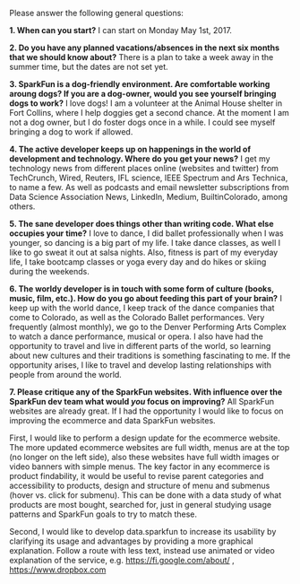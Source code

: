 Please answer the following general questions:

**1. When can you start?**
I can start on Monday May 1st, 2017.

**2. Do you have any planned vacations/absences in the next six months that we should know about?**
There is a plan to take a week away in the summer time, but the dates are not set yet.

**3. SparkFun is a dog-friendly environment. Are comfortable working aroung dogs? If you are a dog-owner, would you see yourself bringing dogs to work?**
I love dogs! I am a volunteer at the Animal House shelter in Fort Collins, where I help doggies get a second chance. At the moment I am not a dog owner, but I do foster dogs once in a while. I could see myself bringing a dog to work if allowed.

**4. The active developer keeps up on happenings in the world of development and technology. Where do you get your news?**
I get my technology news from different places online (websites and twitter) from TechCrunch, Wired, Reuters, IFL science, IEEE Spectrum and Ars Technica, to name a few. As well as podcasts and email newsletter subscriptions from Data Science Association News, LinkedIn, Medium, BuiltinColorado, among others. 

**5. The sane developer does things other than writing code. What else occupies your time?**
I love to dance, I did ballet professionally when I was younger, so dancing is a big part of my life. I take dance classes, as well I like to go sweat it out at salsa nights. Also, fitness is part of my everyday life, I take bootcamp classes or yoga every day and do hikes or skiing during the weekends.

**6. The worldy developer is in touch with some form of culture (books, music, film, etc.). How do you go about feeding this part of your brain?**
I keep up with the world dance, I keep track of the dance companies that come to Colorado, as well as the Colorado Ballet performances. Very frequently (almost monthly), we go to the Denver Performing Arts Complex to watch a dance performance, musical or opera.
I also have had the opportunity to travel and live in different parts of the world, so learning about new cultures and their traditions is something fascinating to me. If the opportunity arises, I like to travel and develop lasting relationships with people from around the world.

**7. Please critique any of the SparkFun websites. With influence over the SparkFun dev team what would *you* focus on improving?**
All SparkFun websites are already great. If I had the opportunity I would like to focus on improving the ecommerce and data SparkFun websites.

First, I would like to perform a design update for the ecommerce website. The more updated ecommerce websites are full width, menus are at the top (no longer on the left side), also these websites have full width images or video banners with simple menus. The key factor in any ecommerce is product findability, it would be useful to revise parent categories and accessibility to products, design and structure of menu and submenus (hover vs. click for submenu). This can be done with a data study of what products are most bought, searched for, just in general studying usage patterns and SparkFun goals to try to match these. 

Second, I would like to develop data.sparkfun to increase its usability by clarifying its usage and advantages by providing a more graphical explanation. Follow a route with less text, instead use animated or video explanation of the service, e.g. https://fi.google.com/about/ , https://www.dropbox.com


